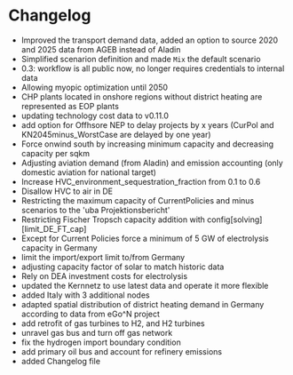 # Changelog
- Improved the transport demand data, added an option to source 2020 and 2025 data from AGEB instead of Aladin
- Simplified scenarion definition and made `Mix` the default scenario
- 0.3: workflow is all public now, no longer requires credentials to internal data
- Allowing myopic optimization until 2050
- CHP plants located in onshore regions without district heating are represented as EOP plants
- updating technology cost data to v0.11.0
- add option for Offhsore NEP to delay projects by x years (CurPol and KN2045minus_WorstCase are delayed by one year)
- Force onwind south by increasing minimum capacity and decreasing capacity per sqkm
- Adjusting aviation demand (from Aladin) and emission accounting (only domestic aviation for national target)
- Increase HVC_environment_sequestration_fraction from 0.1 to 0.6
- Disallow HVC to air in DE
- Restricting the maximum capacity of CurrentPolicies and minus scenarios to the 'uba Projektionsbericht'
- Restricting Fischer Tropsch capacity addition with config[solving][limit_DE_FT_cap]
- Except for Current Policies force a minimum of 5 GW of electrolysis capacity in Germany
- limit the import/export limit to/from Germany
- adjusting capacity factor of solar to match historic data
- Rely on DEA investment costs for electrolysis
- updated the Kernnetz to use latest data and operate it more flexible
- added Italy with 3 additional nodes
- adapted spatial distribution of district heating demand in Germany according to data from eGo^N project
- add retrofit of gas turbines to H2, and H2 turbines
- unravel gas bus and turn off gas network
- fix the hydrogen import boundary condition
- add primary oil bus and account for refinery emissions
- added Changelog file
